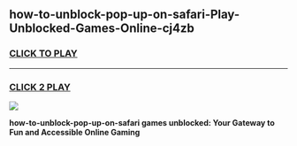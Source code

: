 
## how-to-unblock-pop-up-on-safari-Play-Unblocked-Games-Online-cj4zb
<h3>
<a href="https://premium76.site?title=how-to-unblock-pop-up-on-safari&ref=25A">CLICK TO PLAY</a></h3>
<hr>

<h3>
<a href="https://premium76.site?title=how-to-unblock-pop-up-on-safari&ref=25A">CLICK 2 PLAY</a>
  
</h3>

<a href="https://premium76.site?title=how-to-unblock-pop-up-on-safari&ref=25A"><img src="https://clearcache.store/games.png"></a>


**how-to-unblock-pop-up-on-safari games unblocked: Your Gateway to Fun and Accessible Online Gaming**
